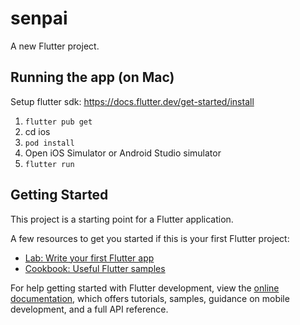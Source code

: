 # senpai

A new Flutter project.

## Running the app (on Mac)

Setup flutter sdk: https://docs.flutter.dev/get-started/install

1. `flutter pub get`
2.  cd ios
3.  `pod install`
4.  Open iOS Simulator or Android Studio simulator
5.  `flutter run`

## Getting Started

This project is a starting point for a Flutter application.

A few resources to get you started if this is your first Flutter project:

- [Lab: Write your first Flutter app](https://docs.flutter.dev/get-started/codelab)
- [Cookbook: Useful Flutter samples](https://docs.flutter.dev/cookbook)

For help getting started with Flutter development, view the
[online documentation](https://docs.flutter.dev/), which offers tutorials,
samples, guidance on mobile development, and a full API reference.
